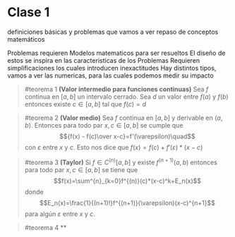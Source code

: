 # Clase 1
definiciones básicas y problemas que vamos a ver
repaso de conceptos matemáticos

Problemas requieren Modelos matematicos para ser resueltos
El diseño de estos se inspira en las caracteristicas de los Problemas
Requieren simplificaciones los cuales introducen inexactitudes
Hay distintos tipos, vamos a ver las numericas, para las cuales podemos medir su impacto

> #teorema 1 **(Valor intermedio para funciones continuas)**
> Sea $f$ continua en $[a,b]$ un intervalo cerrado. Sea $d$ un valor entre $f(a)$ y $f(b)$ entonces existe  $c\in[a,b]$ tal que $f(c)=d$ 

> #teorema 2 **(Valor medio)**
> Sea $f$ continua en $[a,b]$ y derivable en $(a,b)$. Entonces para todo par $x,c\in[a,b]$ se cumple que $${f(x) - f(c)\over x-c}=f'(\varepsilon)\quad$$ con $\varepsilon$ entre $x$ y $c$. 
> Esto nos dice que $f(x)=f(c)+f'(\varepsilon)*(x-c)$ 

> #teorema 3 **(Taylor)** 
> Si $f\in C^{(n)}[a,b]$ y existe $f^{(n+1)}(a,b)$ entonces para todo par $x,c\in[a,b]$ se tiene que $$f(x)=\sum^{n}_{k=0}f^{(n)}(c)*(x-c)^k+E_n(x)$$ donde $$E_n(x)=\frac{1}{(n+1)!}f^{(n+1)}(\varepsilon)(x-c)^{n+1}$$ para algún $\varepsilon$ entre $x$ y $c$. 

> #teorema 4 **